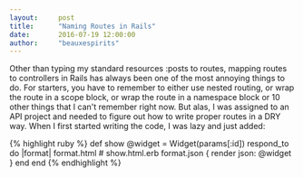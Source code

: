 ```yaml
---
layout:     post
title:      "Naming Routes in Rails"
date:       2016-07-19 12:00:00
author:     "beauxespirits"
---
```


<p>Other than typing my standard resources :posts to routes, mapping routes to
controllers in Rails has always been one of the most annoying things to do. For starters,
you have to remember to either use nested routing, or wrap the route in a scope block, or wrap the route in a namespace block or 10 other things that I can't remember right now. But alas, I was assigned to an API project and needed to figure out how to write proper routes in a DRY way. When I first started writing the code, I was lazy and just added: </p>

{% highlight ruby %}
def show
  @widget = Widget(params[:id])
  respond_to do |format|
    format.html # show.html.erb
    format.json { render json: @widget }
  end
end
{% endhighlight %}